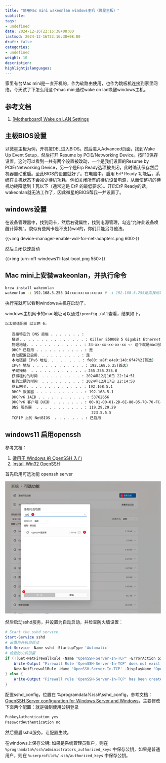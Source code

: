 ```yaml
---
title: "使用Mac mini wakeonlan windows主机（微星主板）"
subtitle:
tags: 
- undefined
date: 2024-12-16T22:16:38+08:00
lastmod: 2024-12-16T22:16:38+08:00
draft: false
categories: 
- undefined
weight: 10
description:
highlightjslanguages:
---
```


家里有台Mac mini是一直开机的，作为软路由使用，也作为跳板机连接到家里网络。今天试了下怎么用这个mac mini通过wake on lan唤醒windows主机。

## 参考文档

1. [[Motherboard] Wake on LAN Settings](https://www.msi.com/support/technical_details/MB_Wake_On_LAN)

## 主板BIOS设置

以微星主板为例，开机按DEL进入BIOS。然后进入Advanced页面，找到Wake Up Event Setup，然后打开 Resume by PCIE/Networking Device。按F10保存设置，这时可以看到一共有两个设置被改动，一个是我们设置的Resume by PCIE/Networking Device，另一个是Erp Ready选项被关闭，此时确认保存然后机器自动重启。至此BIOS的设置就好了。在电脑中，启用 ErP Ready 功能后，系统在关机状态下会减少待机功耗，例如关闭所有的待机设备电源，从而使整机的待机功耗降低到 1 瓦以下（通常这是 ErP 的最低要求）。开启ErP Ready的话，wakeonlan就无法工作了，因此微星的BIOS帮我一并设置了。

## windows设置

在设备管理器中，找到网卡，然后右键属性，找到电源管理，勾选“允许此设备唤醒计算机”。貌似有些网卡是不支持wol的，你们只能另寻他法。

{{<img device-manager-enable-wol-for-net-adapters.png 600>}}

然后关闭快速启动

{{<img turn-off-windows11-fast-boot.png 550>}}

## Mac mini上安装wakeonlan，并执行命令

```bash
brew install wakeonlan
wakeonlan -i 192.168.5.255 34:xx:xx:xx:xx:xx # -i 192.168.5.255是向我局域网的广播地址发送唤醒包，34:5a:60:07:25:ce是windows主机的mac地址
```

执行完就可以看到windows主机在启动了。

windows主机网卡的mac地址可以通过`ipconfig /all`查看，结果如下。

```bash
以太网适配器 以太网 6:

   连接特定的 DNS 后缀 . . . . . . . :
   描述. . . . . . . . . . . . . . . : Killer E5000B 5 Gigabit Ethernet Controller
   物理地址. . . . . . . . . . . . . : 34-xx-xx-xx-xx-xx <- 这个就是mac地址
   DHCP 已启用 . . . . . . . . . . . : 是
   自动配置已启用. . . . . . . . . . : 是
   本地链接 IPv6 地址. . . . . . . . : fe80::a8f:e4e9:148:6f47%2(首选)
   IPv4 地址 . . . . . . . . . . . . : 192.168.5.25(首选)
   子网掩码  . . . . . . . . . . . . : 255.255.255.0
   获得租约的时间  . . . . . . . . . : 2024年12月16日 22:14:51
   租约过期的时间  . . . . . . . . . : 2024年12月17日 22:14:50
   默认网关. . . . . . . . . . . . . : 192.168.5.1
   DHCP 服务器 . . . . . . . . . . . : 192.168.5.1
   DHCPv6 IAID . . . . . . . . . . . : 53762656
   DHCPv6 客户端 DUID  . . . . . . . : 00-01-00-01-2D-6E-88-D5-70-70-FC-04-B6-C1
   DNS 服务器  . . . . . . . . . . . : 119.29.29.29
                                       223.5.5.5
   TCPIP 上的 NetBIOS  . . . . . . . : 已启用
```


## windows11 启用openssh

参考文档：

1. [适用于 Windows 的 OpenSSH 入门](https://learn.microsoft.com/zh-cn/windows-server/administration/openssh/openssh_install_firstuse?tabs=powershell&pivots=windows-server-2025#enable-openssh-for-windows-server-2025)
2. [Install Win32 OpenSSH](https://github.com/PowerShell/Win32-OpenSSH/wiki/Install-Win32-OpenSSH)

首先启用可选功能 openssh server

![alt text](/img/winodws11-enable-opensshd.png)

然后启动sshd服务，并设置为自动启动，并检查防火墙设置：

```ps1
# Start the sshd service
Start-Service sshd
# 设置为开机自启动
Set-Service -Name sshd -StartupType 'Automatic'
# 检查防火前设置
if (!(Get-NetFirewallRule -Name "OpenSSH-Server-In-TCP" -ErrorAction SilentlyContinue | Select-Object Name, Enabled)) {
    Write-Output "Firewall Rule 'OpenSSH-Server-In-TCP' does not exist, creating it..."
    New-NetFirewallRule -Name 'OpenSSH-Server-In-TCP' -DisplayName 'OpenSSH Server (sshd)' -Enabled True -Direction Inbound -Protocol TCP -Action Allow -LocalPort 22
} else {
    Write-Output "Firewall rule 'OpenSSH-Server-In-TCP' has been created and exists."
}
```

配置sshd_config，位置在 %programdata%\ssh\sshd_config，参考文档：[OpenSSH Server configuration for Windows Server and Windows](https://learn.microsoft.com/zh-cn/windows-server/administration/OpenSSH/openssh-server-configuration)，主要修改下面两个配置：就是强制使用公钥登录

```bash
PubkeyAuthentication yes
PasswordAuthentication no
```

然后重启sshd服务，让配置生效。

在windows上保存公钥: 如果是系统管理员账户，则在 `%programdata%/ssh/administrators_authorized_keys` 中保存公钥，如果是普通用户，则在 `%userprofile%/.ssh/authorized_keys` 中保存公钥。

